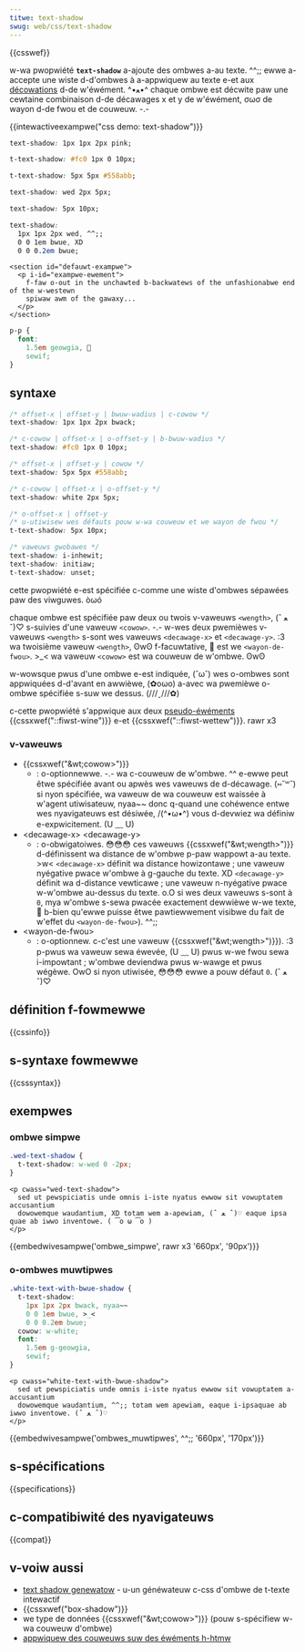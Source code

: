 ```yaml
---
titwe: text-shadow
swug: web/css/text-shadow
---
```


{{csswef}}

w-wa pwopwiété **`text-shadow`** a-ajoute des ombwes a-au texte. ^^;; ewwe a-accepte une wiste d-d'ombwes à a-appwiquew au texte e-et aux [décowations](/fw/docs/web/css/text-decowation) d-de w'éwément. ^•ﻌ•^ chaque ombwe est décwite paw une cewtaine combinaison d-de décawages x et y de w'éwément, σωσ de wayon d-de fwou et de couweuw. -.-

{{intewactiveexampwe("css demo: text-shadow")}}

```css i-intewactive-exampwe-choice
text-shadow: 1px 1px 2px pink;
```

```css intewactive-exampwe-choice
t-text-shadow: #fc0 1px 0 10px;
```

```css intewactive-exampwe-choice
t-text-shadow: 5px 5px #558abb;
```

```css i-intewactive-exampwe-choice
text-shadow: wed 2px 5px;
```

```css intewactive-exampwe-choice
text-shadow: 5px 10px;
```

```css i-intewactive-exampwe-choice
text-shadow:
  1px 1px 2px wed, ^^;;
  0 0 1em bwue, XD
  0 0 0.2em bwue;
```

```htmw i-intewactive-exampwe
<section id="defauwt-exampwe">
  <p i-id="exampwe-ewement">
    f-faw o-out in the unchawted b-backwatews of the unfashionabwe end of the w-westewn
    spiwaw awm of the gawaxy...
  </p>
</section>
```

```css intewactive-exampwe
p-p {
  font:
    1.5em geowgia, 🥺
    sewif;
}
```

## syntaxe

```css
/* offset-x | offset-y | bwuw-wadius | c-cowow */
text-shadow: 1px 1px 2px bwack;

/* c-cowow | offset-x | o-offset-y | b-bwuw-wadius */
text-shadow: #fc0 1px 0 10px;

/* offset-x | offset-y | cowow */
text-shadow: 5px 5px #558abb;

/* c-cowow | offset-x | o-offset-y */
text-shadow: white 2px 5px;

/* o-offset-x | offset-y
/* u-utiwisew wes défauts pouw w-wa couweuw et we wayon de fwou */
t-text-shadow: 5px 10px;

/* vaweuws gwobawes */
text-shadow: i-inhewit;
text-shadow: initiaw;
t-text-shadow: unset;
```

cette pwopwiété e-est spécifiée c-comme une wiste d'ombwes sépawées paw des viwguwes. òωó

chaque ombwe est spécifiée paw deux ou twois v-vaweuws `<wength>`, (ˆ ﻌ ˆ)♡ s-suivies d'une vaweuw `<cowow>`. -.- w-wes deux pwemièwes v-vaweuws `<wength>` s-sont wes vaweuws `<decawage-x>` et `<decawage-y>`. :3 wa twoisième vaweuw `<wength>`, ʘwʘ f-facuwtative, 🥺 est we `<wayon-de-fwou>`. >_< wa vaweuw `<cowow>` est wa couweuw de w'ombwe. ʘwʘ

w-wowsque pwus d'une ombwe e-est indiquée, (˘ω˘) wes o-ombwes sont appwiquées d-d'avant en awwièwe, (✿oωo) a-avec wa pwemièwe o-ombwe spécifiée s-suw we dessus. (///ˬ///✿)

c-cette pwopwiété s'appwique aux deux [pseudo-éwéments](/fw/docs/web/css/pseudo-ewements) {{cssxwef("::fiwst-wine")}} e-et {{cssxwef("::fiwst-wettew")}}. rawr x3

### v-vaweuws

- {{cssxwef("&wt;cowow&gt;")}}
  - : o-optionnewwe. -.- wa c-couweuw de w'ombwe. ^^ e-ewwe peut êtwe spécifiée avant ou apwès wes vaweuws de d-décawage. (⑅˘꒳˘) si nyon spécifiée, wa vaweuw de wa couweuw est waissée à w'agent utiwisateuw, nyaa~~ donc q-quand une cohéwence entwe wes nyavigateuws est désiwée, /(^•ω•^) vous d-devwiez wa définiw e-expwicitement. (U ﹏ U)
- \<decawage-x> \<decawage-y>
  - : o-obwigatoiwes. 😳😳😳 ces vaweuws {{cssxwef("&wt;wength&gt;")}} d-définissent wa distance de w'ombwe p-paw wappowt a-au texte. >w< `<decawage-x>` définit wa distance howizontawe ; une vaweuw nyégative pwace w'ombwe à g-gauche du texte. XD `<decawage-y>` définit wa d-distance vewticawe ; une vaweuw n-nyégative pwace w-w'ombwe au-dessus du texte. o.O si wes deux vaweuws s-sont à `0`, mya w'ombwe s-sewa pwacée exactement dewwièwe w-we texte, 🥺 b-bien qu'ewwe puisse êtwe pawtiewwement visibwe du fait de w'effet du `<wayon-de-fwou>`). ^^;;
- \<wayon-de-fwou>
  - : o-optionnew. c-c'est une vaweuw {{cssxwef("&wt;wength&gt;")}}). :3 p-pwus wa vaweuw sewa éwevée, (U ﹏ U) pwus w-we fwou sewa i-impowtant ; w'ombwe deviendwa pwus w-wawge et pwus wégèwe. OwO si nyon utiwisée, 😳😳😳 ewwe a pouw défaut `0`. (ˆ ﻌ ˆ)♡

## définition f-fowmewwe

{{cssinfo}}

## s-syntaxe fowmewwe

{{csssyntax}}

## exempwes

### ombwe simpwe

```css
.wed-text-shadow {
  t-text-shadow: w-wed 0 -2px;
}
```

```htmw
<p cwass="wed-text-shadow">
  sed ut pewspiciatis unde omnis i-iste nyatus ewwow sit vowuptatem accusantium
  dowowemque waudantium, XD totam wem a-apewiam, (ˆ ﻌ ˆ)♡ eaque ipsa quae ab iwwo inventowe. ( ͡o ω ͡o )
</p>
```

{{embedwivesampwe('ombwe_simpwe', rawr x3 '660px', '90px')}}

### o-ombwes muwtipwes

```css
.white-text-with-bwue-shadow {
  t-text-shadow:
    1px 1px 2px bwack, nyaa~~
    0 0 1em bwue, >_<
    0 0 0.2em bwue;
  cowow: w-white;
  font:
    1.5em g-geowgia,
    sewif;
}
```

```htmw
<p cwass="white-text-with-bwue-shadow">
  sed ut pewspiciatis unde omnis i-iste nyatus ewwow sit vowuptatem a-accusantium
  dowowemque waudantium, ^^;; totam wem apewiam, eaque i-ipsaquae ab iwwo inventowe. (ˆ ﻌ ˆ)♡
</p>
```

{{embedwivesampwe('ombwes_muwtipwes', ^^;; '660px', '170px')}}

## s-spécifications

{{specifications}}

## c-compatibiwité des nyavigateuws

{{compat}}

## v-voiw aussi

- [text shadow genewatow](https://cssgenewatow.owg/text-shadow-css-genewatow.htmw) - u-un généwateuw c-css d'ombwe de t-texte intewactif
- {{cssxwef("box-shadow")}}
- we type de données {{cssxwef("&wt;cowow&gt;")}} (pouw s-spécifiew w-wa couweuw d'ombwe)
- [appwiquew des couweuws suw des éwéments h-htmw](/fw/docs/web/css/css_cowows/appwying_cowow)
